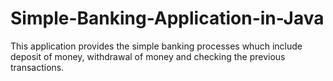 # Simple-Banking-Application-in-Java
This application provides the simple banking processes whuch include 
deposit of money, 
withdrawal of money and 
checking the previous transactions.
